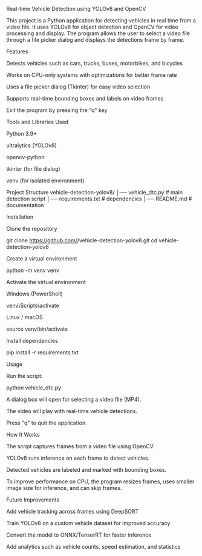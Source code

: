 Real-time Vehicle Detection using YOLOv8 and OpenCV

This project is a Python application for detecting vehicles in real time from a video file. It uses YOLOv8 for object detection and OpenCV for video processing and display. The program allows the user to select a video file through a file picker dialog and displays the detections frame by frame.

Features

Detects vehicles such as cars, trucks, buses, motorbikes, and bicycles

Works on CPU-only systems with optimizations for better frame rate

Uses a file picker dialog (Tkinter) for easy video selection

Supports real-time bounding boxes and labels on video frames

Exit the program by pressing the "q" key

Tools and Libraries Used

Python 3.9+

ultralytics (YOLOv8)

opencv-python

tkinter (for file dialog)

venv (for isolated environment)

Project Structure
vehicle-detection-yolov8/
│── vehicle_dtc.py        # main detection script
│── requirements.txt      # dependencies
│── README.md             # documentation

Installation

Clone the repository

git clone https://github.com/<your-username>/vehicle-detection-yolov8.git
cd vehicle-detection-yolov8


Create a virtual environment

python -m venv venv


Activate the virtual environment

Windows (PowerShell)

venv\Scripts\activate


Linux / macOS

source venv/bin/activate


Install dependencies

pip install -r requirements.txt

Usage

Run the script:

python vehicle_dtc.py


A dialog box will open for selecting a video file (MP4).

The video will play with real-time vehicle detections.

Press "q" to quit the application.

How It Works

The script captures frames from a video file using OpenCV.

YOLOv8 runs inference on each frame to detect vehicles.

Detected vehicles are labeled and marked with bounding boxes.

To improve performance on CPU, the program resizes frames, uses smaller image size for inference, and can skip frames.

Future Improvements

Add vehicle tracking across frames using DeepSORT

Train YOLOv8 on a custom vehicle dataset for improved accuracy

Convert the model to ONNX/TensorRT for faster inference

Add analytics such as vehicle counts, speed estimation, and statistics

